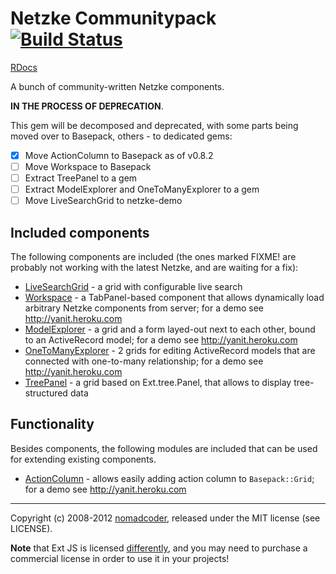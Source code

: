 # Netzke Communitypack [![Build Status](https://secure.travis-ci.org/nomadcoder/netzke-communitypack.png?branch=master)](http://travis-ci.org/nomadcoder/netzke-communitypack)

[RDocs](http://rdoc.info/github/netzke/netzke-communitypack)

A bunch of community-written Netzke components.

**IN THE PROCESS OF DEPRECATION**.

This gem will be decomposed and deprecated, with some parts being moved over to Basepack, others - to dedicated gems:

- [x] Move ActionColumn to Basepack as of v0.8.2
- [ ] Move Workspace to Basepack
- [ ] Extract TreePanel to a gem
- [ ] Extract ModelExplorer and OneToManyExplorer to a gem
- [ ] Move LiveSearchGrid to netzke-demo

## Included components

The following components are included (the ones marked FIXME! are probably not working with the latest Netzke, and are waiting for a fix):

* [LiveSearchGrid](http://rdoc.info/github/netzke/netzke-communitypack/Netzke/Communitypack/LiveSearchGrid) - a grid with configurable live search
* [Workspace](http://rdoc.info/github/netzke/netzke-communitypack/Netzke/Communitypack/Workspace) - a TabPanel-based component that allows dynamically load arbitrary Netzke components from server; for a demo see http://yanit.heroku.com
* [ModelExplorer](http://rdoc.info/github/netzke/netzke-communitypack/Netzke/Communitypack/ModelExplorer) - a grid and a form layed-out next to each other, bound to an ActiveRecord model; for a demo see http://yanit.heroku.com
* [OneToManyExplorer](http://rdoc.info/github/netzke/netzke-communitypack/Netzke/Communitypack/OneToManyExplorer) - 2 grids for editing ActiveRecord models that are connected with one-to-many relationship; for a demo see http://yanit.heroku.com
* [TreePanel](http://rdoc.info/github/netzke/netzke-communitypack/Netzke/Communitypack/TreePanel) - a grid based on Ext.tree.Panel, that allows to display tree-structured data

## Functionality

Besides components, the following modules are included that can be used for extending existing components.

* [ActionColumn](http://rdoc.info/github/netzke/netzke-communitypack/Netzke/Communitypack/ActionColumn) - allows easily adding action column to `Basepack::Grid`; for a demo see http://yanit.heroku.com

---
Copyright (c) 2008-2012 [nomadcoder](https://twitter.com/nomadcoder), released under the MIT license (see LICENSE).

**Note** that Ext JS is licensed [differently](http://www.sencha.com/products/extjs/license/), and you may need to purchase a commercial license in order to use it in your projects!
